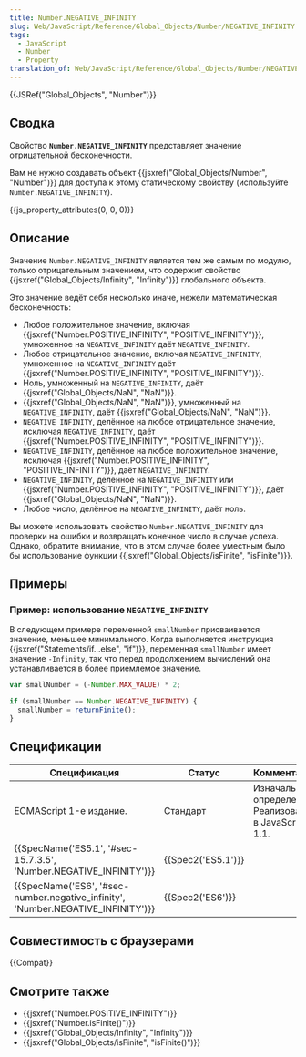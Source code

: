```yaml
---
title: Number.NEGATIVE_INFINITY
slug: Web/JavaScript/Reference/Global_Objects/Number/NEGATIVE_INFINITY
tags:
  - JavaScript
  - Number
  - Property
translation_of: Web/JavaScript/Reference/Global_Objects/Number/NEGATIVE_INFINITY
---
```


{{JSRef("Global_Objects", "Number")}}

## Сводка

Свойство **`Number.NEGATIVE_INFINITY`** представляет значение отрицательной бесконечности.

Вам не нужно создавать объект {{jsxref("Global_Objects/Number", "Number")}} для доступа к этому статическому свойству (используйте `Number.NEGATIVE_INFINITY`).

{{js_property_attributes(0, 0, 0)}}

## Описание

Значение `Number.NEGATIVE_INFINITY` является тем же самым по модулю, только отрицательным значением, что содержит свойство {{jsxref("Global_Objects/Infinity", "Infinity")}} глобального объекта.

Это значение ведёт себя несколько иначе, нежели математическая бесконечность:

- Любое положительное значение, включая {{jsxref("Number.POSITIVE_INFINITY", "POSITIVE_INFINITY")}}, умноженное на `NEGATIVE_INFINITY` даёт `NEGATIVE_INFINITY`.
- Любое отрицательное значение, включая `NEGATIVE_INFINITY`, умноженное на `NEGATIVE_INFINITY` даёт {{jsxref("Number.POSITIVE_INFINITY", "POSITIVE_INFINITY")}}.
- Ноль, умноженный на `NEGATIVE_INFINITY`, даёт {{jsxref("Global_Objects/NaN", "NaN")}}.
- {{jsxref("Global_Objects/NaN", "NaN")}}, умноженный на `NEGATIVE_INFINITY`, даёт {{jsxref("Global_Objects/NaN", "NaN")}}.
- `NEGATIVE_INFINITY`, делённое на любое отрицательное значение, исключая `NEGATIVE_INFINITY`, даёт {{jsxref("Number.POSITIVE_INFINITY", "POSITIVE_INFINITY")}}.
- `NEGATIVE_INFINITY`, делённое на любое положительное значение, исключая {{jsxref("Number.POSITIVE_INFINITY", "POSITIVE_INFINITY")}}, даёт `NEGATIVE_INFINITY`.
- `NEGATIVE_INFINITY`, делённое на `NEGATIVE_INFINITY` или {{jsxref("Number.POSITIVE_INFINITY", "POSITIVE_INFINITY")}}, даёт {{jsxref("Global_Objects/NaN", "NaN")}}.
- Любое число, делённое на `NEGATIVE_INFINITY`, даёт ноль.

Вы можете использовать свойство `Number.NEGATIVE_INFINITY` для проверки на ошибки и возвращать конечное число в случае успеха. Однако, обратите внимание, что в этом случае более уместным было бы использование функции {{jsxref("Global_Objects/isFinite", "isFinite")}}.

## Примеры

### Пример: использование `NEGATIVE_INFINITY`

В следующем примере переменной `smallNumber` присваивается значение, меньшее минимального. Когда выполняется инструкция {{jsxref("Statements/if...else", "if")}}, переменная `smallNumber` имеет значение `-Infinity`, так что перед продолжением вычислений она устанавливается в более приемлемое значение.

```js
var smallNumber = (-Number.MAX_VALUE) * 2;

if (smallNumber == Number.NEGATIVE_INFINITY) {
  smallNumber = returnFinite();
}
```

## Спецификации

| Спецификация                                                                                                 | Статус                   | Комментарии                                            |
| ------------------------------------------------------------------------------------------------------------ | ------------------------ | ------------------------------------------------------ |
| ECMAScript 1-е издание.                                                                                      | Стандарт                 | Изначальное определение. Реализована в JavaScript 1.1. |
| {{SpecName('ES5.1', '#sec-15.7.3.5', 'Number.NEGATIVE_INFINITY')}}                     | {{Spec2('ES5.1')}} |                                                        |
| {{SpecName('ES6', '#sec-number.negative_infinity', 'Number.NEGATIVE_INFINITY')}} | {{Spec2('ES6')}}     |                                                        |

## Совместимость с браузерами

{{Compat}}

## Смотрите также

- {{jsxref("Number.POSITIVE_INFINITY")}}
- {{jsxref("Number.isFinite()")}}
- {{jsxref("Global_Objects/Infinity", "Infinity")}}
- {{jsxref("Global_Objects/isFinite", "isFinite()")}}
